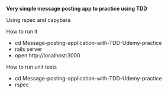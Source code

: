 
**Very simple message posting app to practice using TDD**

Using rspec and capybara

How to run it

- cd Message-posting-application-with-TDD-Udemy-practice
- rails server
- open http://localhost:3000

How to run unit tests

- cd Message-posting-application-with-TDD-Udemy-practice
- rspec
